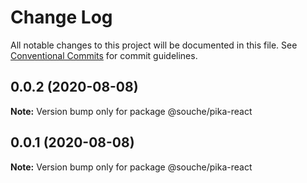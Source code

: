 # Change Log

All notable changes to this project will be documented in this file.
See [Conventional Commits](https://conventionalcommits.org) for commit guidelines.

## 0.0.2 (2020-08-08)

**Note:** Version bump only for package @souche/pika-react





## 0.0.1 (2020-08-08)

**Note:** Version bump only for package @souche/pika-react
